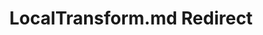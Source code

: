 ---
title: LocalTransform.md Redirect
redirect_to: /Pages/StereoKit/ModelNode/LocalTransform.html
---
